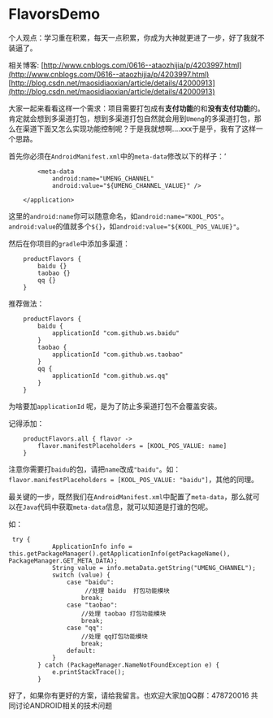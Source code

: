 # FlavorsDemo

个人观点：学习重在积累，每天一点积累，你成为大神就更进了一步，好了我就不装逼了。

相关博客:
[http://www.cnblogs.com/0616--ataozhijia/p/4203997.html](http://www.cnblogs.com/0616--ataozhijia/p/4203997.html)
[http://blog.csdn.net/maosidiaoxian/article/details/42000913](http://blog.csdn.net/maosidiaoxian/article/details/42000913)

大家一起来看看这样一个需求：项目需要打包成有**支付功能**的和**没有支付功能**的。肯定就会想到多渠道打包，想到多渠道打包自然就会用到`Umeng`的多渠道打包，那么在渠道下面又怎么实现功能控制呢？于是我就想啊....xxx于是乎，我有了这样一个思路。

首先你必须在`AndroidManifest.xml`中的`meta-data`修改以下的样子：‘

```
        <meta-data
            android:name="UMENG_CHANNEL"
            android:value="${UMENG_CHANNEL_VALUE}" />

    </application>
```

这里的`android:name`你可以随意命名，如`android:name="KOOL_POS"`。`android:value`的值就多个`${}`，如`android:value="${KOOL_POS_VALUE}"`。

然后在你项目的`gradle`中添加多渠道：

```
    productFlavors {
        baidu {}
        taobao {}
        qq {}
    }
```

推荐做法：

```
    productFlavors {
        baidu {
            applicationId "com.github.ws.baidu"
        }
        taobao {
            applicationId "com.github.ws.taobao"
        }
        qq {
            applicationId "com.github.ws.qq"
        }
    }
```
为啥要加`applicationId` 呢，是为了防止多渠道打包不会覆盖安装。

记得添加：
```
    productFlavors.all { flavor ->
        flavor.manifestPlaceholders = [KOOL_POS_VALUE: name]
    }
```
注意你需要打`baidu`的包，请把`name`改成`"baidu"`。如：`flavor.manifestPlaceholders = [KOOL_POS_VALUE: "baidu"]`，其他的同理。

最关键的一步，既然我们在`AndroidManifest.xml`中配置了`meta-data`，那么就可以在`Java`代码中获取`meta-data`信息，就可以知道是打谁的包呢。

如：
```
 try {
            ApplicationInfo info = this.getPackageManager().getApplicationInfo(getPackageName(), PackageManager.GET_META_DATA);
            String value = info.metaData.getString("UMENG_CHANNEL");
            switch (value) {
                case "baidu":
                     //处理 baidu  打包功能模块
                    break;
                case "taobao":
                    //处理 taobao 打包功能模块
                    break;
                case "qq":
                    //处理 qq打包功能模块
                    break;
                default:
            }
        } catch (PackageManager.NameNotFoundException e) {
            e.printStackTrace();
        }
```

好了，如果你有更好的方案，请给我留言。也欢迎大家加QQ群：478720016 共同讨论ANDROID相关的技术问题
